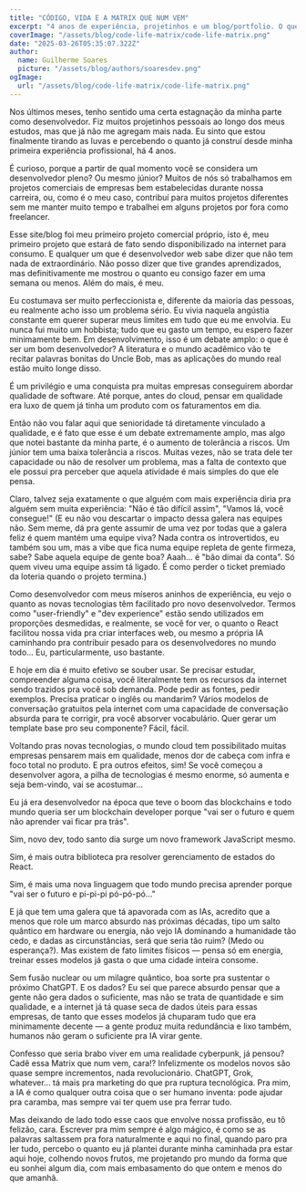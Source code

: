 ```yaml
---
title: "CÓDIGO, VIDA E A MATRIX QUE NUM VEM"
excerpt: "4 anos de experiência, projetinhos e um blog/portfolio. O que é ser um bom dev? Novas tecnologias e IA vieram pra ajudar, mas e o Matrix que num vem!?"
coverImage: "/assets/blog/code-life-matrix/code-life-matrix.png"
date: "2025-03-26T05:35:07.322Z"
author:
  name: Guilherme Soares
  picture: "/assets/blog/authors/soaresdev.png"
ogImage:
  url: "/assets/blog/code-life-matrix/code-life-matrix.png"
---
```


Nos últimos meses, tenho sentido uma certa estagnação da minha parte como desenvolvedor. Fiz muitos projetinhos pessoais ao longo dos meus estudos, mas que já não me agregam mais nada. Eu sinto que estou finalmente tirando as luvas e percebendo o quanto já construí desde minha primeira experiência profissional, há 4 anos.

É curioso, porque a partir de qual momento você se considera um desenvolvedor pleno? Ou mesmo júnior? Muitos de nós só trabalhamos em projetos comerciais de empresas bem estabelecidas durante nossa carreira, ou, como é o meu caso, contribuí para muitos projetos diferentes sem me manter muito tempo e trabalhei em alguns projetos por fora como freelancer.

Esse site/blog foi meu primeiro projeto comercial próprio, isto é, meu primeiro projeto que estará de fato sendo disponibilizado na internet para consumo. E qualquer um que é desenvolvedor web sabe dizer que não tem nada de extraordinário. Não posso dizer que tive grandes aprendizados, mas definitivamente me mostrou o quanto eu consigo fazer em uma semana ou menos. Além do mais, é meu.

Eu costumava ser muito perfeccionista e, diferente da maioria das pessoas, eu realmente acho isso um problema sério. Eu vivia naquela angústia constante em querer superar meus limites em tudo que eu me envolvia. Eu nunca fui muito um hobbista; tudo que eu gasto um tempo, eu espero fazer minimamente bem. Em desenvolvimento, isso é um debate amplo: o que é ser um bom desenvolvedor? A literatura e o mundo acadêmico vão te recitar palavras bonitas do Uncle Bob, mas as aplicações do mundo real estão muito longe disso.

É um privilégio e uma conquista pra muitas empresas conseguirem abordar qualidade de software. Até porque, antes do cloud, pensar em qualidade era luxo de quem já tinha um produto com os faturamentos em dia.

Então não vou falar aqui que senioridade tá diretamente vinculado a qualidade, e é fato que esse é um debate extremamente amplo, mas algo que notei bastante da minha parte, é o aumento de tolerância a riscos. Um júnior tem uma baixa tolerância a riscos. Muitas vezes, não se trata dele ter capacidade ou não de resolver um problema, mas a falta de contexto que ele possui pra perceber que aquela atividade é mais simples do que ele pensa.

Claro, talvez seja exatamente o que alguém com mais experiência diria pra alguém sem muita experiência: "Não é tão difícil assim", "Vamos lá, você consegue!" (E eu não vou descartar o impacto dessa galera nas equipes não. Sem meme, dá pra gente assumir de uma vez por todas que a galera feliz é quem mantém uma equipe viva? Nada contra os introvertidos, eu também sou um, mas a vibe que fica numa equipe repleta de gente firmeza, sabe? Sabe aquela equipe de gente boa? Aaah... é "bão dimai da conta". Só quem viveu uma equipe assim tá ligado. É como perder o ticket premiado da loteria quando o projeto termina.)

Como desenvolvedor com meus míseros aninhos de experiência, eu vejo o quanto as novas tecnologias têm facilitado pro novo desenvolvedor. Termos como "user-friendly" e "dev experience" estão sendo utilizados em proporções desmedidas, e realmente, se você for ver, o quanto o React facilitou nossa vida pra criar interfaces web, ou mesmo a própria IA caminhando pra contribuir pesado para os desenvolvedores no mundo todo... Eu, particularmente, uso bastante.

E hoje em dia é muito efetivo se souber usar. Se precisar estudar, compreender alguma coisa, você literalmente tem os recursos da internet sendo trazidos pra você sob demanda. Pode pedir as fontes, pedir exemplos. Precisa praticar o inglês ou mandarim? Vários modelos de conversação gratuitos pela internet com uma capacidade de conversação absurda para te corrigir, pra você absorver vocabulário. Quer gerar um template base pro seu componente? Fácil, fácil.

Voltando pras novas tecnologias, o mundo cloud tem possibilitado muitas empresas pensarem mais em qualidade, menos dor de cabeça com infra e foco total no produto. E pra outros efeitos, sim! Se você começou a desenvolver agora, a pilha de tecnologias é mesmo enorme, só aumenta e seja bem-vindo, vai se acostumar...

Eu já era desenvolvedor na época que teve o boom das blockchains e todo mundo queria ser um blockchain developer porque "vai ser o futuro e quem não aprender vai ficar pra trás".

Sim, novo dev, todo santo dia surge um novo framework JavaScript mesmo.

Sim, é mais outra biblioteca pra resolver gerenciamento de estados do React.

Sim, é mais uma nova linguagem que todo mundo precisa aprender porque "vai ser o futuro e pi-pi-pi pó-pó-pó..."

E já que tem uma galera que tá apavorada com as IAs, acredito que a menos que role um marco absurdo nas próximas décadas, tipo um salto quântico em hardware ou energia, não vejo IA dominando a humanidade tão cedo, e dadas as circunstâncias, será que seria tão ruim? (Medo ou esperança?). Mas existem de fato limites físicos — pensa só em energia, treinar esses modelos já gasta o que uma cidade inteira consome.

Sem fusão nuclear ou um milagre quântico, boa sorte pra sustentar o próximo ChatGPT. E os dados? Eu sei que parece absurdo pensar que a gente não gera dados o suficiente, mas não se trata de quantidade e sim qualidade, e a internet já tá quase seca de dados úteis para essas empresas, de tanto que esses modelos já chuparam tudo que era minimamente decente — a gente produz muita redundância e lixo também, humanos não geram o suficiente pra IA virar gente.

Confesso que seria brabo viver em uma realidade cyberpunk, já pensou? Cadê essa Matrix que num vem, cara!? Infelizmente os modelos novos são quase sempre incrementos, nada revolucionário. ChatGPT, Grok, whatever... tá mais pra marketing do que pra ruptura tecnológica. Pra mim, a IA é como qualquer outra coisa que o ser humano inventa: pode ajudar pra caramba, mas sempre vai ter quem use pra ferrar tudo.

Mas deixando de lado todo esse caos que envolve nossa profissão, eu tô felizão, cara. Escrever pra mim sempre é algo mágico, é como se as palavras saltassem pra fora naturalmente e aqui no final, quando paro pra ler tudo, percebo o quanto eu já plantei durante minha caminhada pra estar aqui hoje, colhendo novos frutos, me projetando pro mundo da forma que eu sonhei algum dia, com mais embasamento do que ontem e menos do que amanhã.
